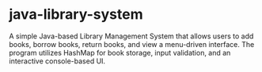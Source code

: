 # java-library-system
A simple Java-based Library Management System that allows users to add books, borrow books, return books, and view a menu-driven interface. The program utilizes HashMap for book storage, input validation, and an interactive console-based UI.
